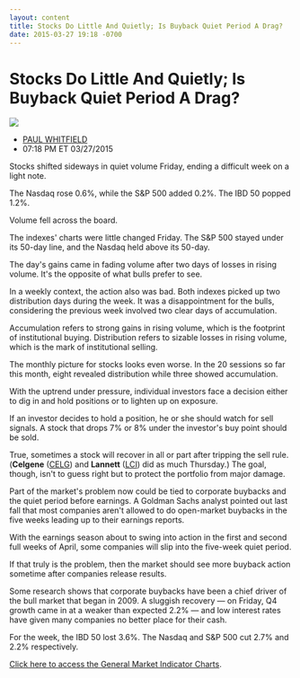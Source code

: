 ```yaml
---
layout: content
title: Stocks Do Little And Quietly; Is Buyback Quiet Period A Drag?
date: 2015-03-27 19:18 -0700
---
```



Stocks Do Little And Quietly; Is Buyback Quiet Period A Drag?
==============================================================


![](https://www.investors.com/wp-content/uploads/ibd-migrated-images/MPv_150330_635630664643085124.png)

* [PAUL WHITFIELD](https://www.investors.com/author/whitfieldp/ "Posts by PAUL WHITFIELD")
* 07:18 PM ET 03/27/2015




  

Stocks shifted sideways in quiet volume Friday, ending a difficult week on a light note.

  

The Nasdaq rose 0.6%, while the S&P 500 added 0.2%. The IBD 50 popped 1.2%.

  

Volume fell across the board.

  

The indexes' charts were little changed Friday. The S&P 500 stayed under its 50-day line, and the Nasdaq held above its 50-day.

  

The day's gains came in fading volume after two days of losses in rising volume. It's the opposite of what bulls prefer to see.

  

In a weekly context, the action also was bad. Both indexes picked up two distribution days during the week. It was a disappointment for the bulls, considering the previous week involved two clear days of accumulation.

  

Accumulation refers to strong gains in rising volume, which is the footprint of institutional buying. Distribution refers to sizable losses in rising volume, which is the mark of institutional selling.

  

The monthly picture for stocks looks even worse. In the 20 sessions so far this month, eight revealed distribution while three showed accumulation.

  

With the uptrend under pressure, individual investors face a decision either to dig in and hold positions or to lighten up on exposure.

  

If an investor decides to hold a position, he or she should watch for sell signals. A stock that drops 7% or 8% under the investor's buy point should be sold.

  

True, sometimes a stock will recover in all or part after tripping the sell rule. (**Celgene** ([CELG](https://research.investors.com/quote.aspx?symbol=CELG)) and **Lannett** ([LCI](https://research.investors.com/quote.aspx?symbol=LCI)) did as much Thursday.) The goal, though, isn't to guess right but to protect the portfolio from major damage.

  

Part of the market's problem now could be tied to corporate buybacks and the quiet period before earnings. A Goldman Sachs analyst pointed out last fall that most companies aren't allowed to do open-market buybacks in the five weeks leading up to their earnings reports.

  

With the earnings season about to swing into action in the first and second full weeks of April, some companies will slip into the five-week quiet period.

  

If that truly is the problem, then the market should see more buyback action sometime after companies release results.

  

Some research shows that corporate buybacks have been a chief driver of the bull market that began in 2009. A sluggish recovery — on Friday, Q4 growth came in at a weaker than expected 2.2% — and low interest rates have given many companies no better place for their cash.

  

For the week, the IBD 50 lost 3.6%. The Nasdaq and S&P 500 cut 2.7% and 2.2% respectively.

  

[Click here to access the General Market Indicator Charts](https://www.investors.com/pdf/GMI_033015.pdf).




